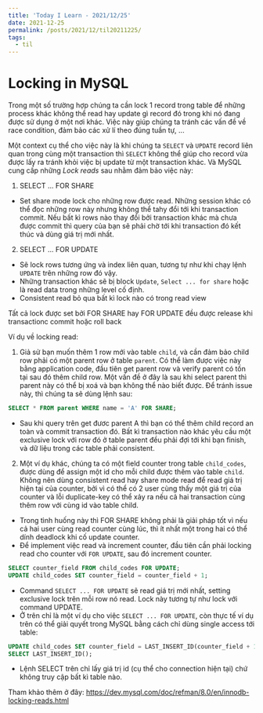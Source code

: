 ```yaml
---
title: 'Today I Learn - 2021/12/25'
date: 2021-12-25
permalink: /posts/2021/12/til20211225/
tags:
  - til
---
```


Locking in MySQL
======

Trong một số trường hợp chúng ta cần lock 1 record trong table để những process khác không thể read hay update gì record đó trong khi nó đang được sử dụng ở một nơi khác. Việc này giúp chúng ta tránh các vấn đề về race condition, đảm bảo các xử lí theo đúng tuần tự, ...

Một context cụ thể cho việc này là khi chúng ta `SELECT` và `UPDATE` record liên quan trong cùng một transaction thì `SELECT` không thể giúp cho record vừa được lấy ra tránh khỏi việc bị update từ một transaction khác. Và MySQL cung cấp những *Lock reads* sau nhằm đảm bảo việc này:
1. SELECT ... FOR SHARE
- Set share mode lock cho những row được read. Những session khác có thể đọc những row này nhưng không thể tahy đổi tới khi transaction commit. Nếu bất kì rows nào thay đổi bởi transaction khác mà chưa được commit thì query của bạn sẽ phải chờ tới khi transaction đó kết thúc và dùng giá trị mới nhất.

2. SELECT ... FOR UPDATE
- Sẽ lock rows tương ứng và index liên quan, tương tự như khi chạy lệnh `UPDATE` trên những row đó vậy.
- Những transaction khác sẽ bị block `Update`, `Select ... for share` hoặc là read data trong những level cố định.
- Consistent read bỏ qua bất kì lock nào có trong read view


Tất cả lock được set bởi FOR SHARE hay FOR UPDATE đều được release khi transactionc commit hoặc roll back

Ví dụ về locking read:
1. Giả sử bạn muốn thêm 1 row mới vào table `child`, và cần đảm bảo child row phải có một parent row ở table `parent`. Có thể làm được việc này bằng application code, đầu tiên get parent row và verify parent có tồn tại sau đó thêm child row. Một vấn đề ở đây là sau khi select parent thì parent này có thể bị xoá và bạn không thể nào biết được. Để tránh issue này, thì chúng ta sẽ dùng lệnh sau:
  
  ```sql
  SELECT * FROM parent WHERE name = 'A' FOR SHARE;
  ```
  - Sau khi query trên get đươc parent A thì bạn có thể thêm child record an toàn và commit transaction đó. Bất kì transaction nào khác yêu cầu một exclusive lock với row đó ở table parent đều phải đợi tới khi bạn finish, và dữ liệu trong các table phải consistent.

2. Một ví dụ khác, chúng ta có một field counter trong table `child_codes`, được dùng để assign một id cho mỗi child được thêm vào table `child`. Không nên dùng consistent read hay share mode read để read giá trị hiện tại của counter, bởi vì có thể có 2 user cùng thấy một giá trị của counter và lỗi duplicate-key có thể xảy ra nếu cả hai transaction cùng thêm row với cùng id vào table child.
  - Trong tình huống này thì FOR SHARE không phải là giải pháp tốt vì nếu cả hai user cùng read counter cùng lúc, thì ít nhất một trong hai có thể dính deadlock khi cố update counter.
  - Để implement việc read và increment counter, đầu tiên cần phải locking read cho counter với `FOR UPDATE`, sau đó increment counter.
  
  ```sql
  SELECT counter_field FROM child_codes FOR UPDATE;
  UPDATE child_codes SET counter_field = counter_field + 1;
  ```
  - Command `SELECT ... FOR UPDATE` sẽ read giá trị mới nhất, setting exclusive lock trên mỗi row nó read. Lock này tương tự như lock với command UPDATE.
  - Ở trên chỉ là một ví dụ cho việc `SELECT ... FOR UPDATE`, còn thực tế ví dụ trên có thể giải quyết trong MySQL bằng cách chỉ dùng single access tới table:
  ```sql
  UPDATE child_codes SET counter_field = LAST_INSERT_ID(counter_field + 1);
  SELECT LAST_INSERT_ID();
  ```
  - Lệnh SELECT trên chỉ lấy giá trị id (cụ thể cho connection hiện tại) chứ không truy cập bất kì table nào.

Tham khảo thêm ở đây: https://dev.mysql.com/doc/refman/8.0/en/innodb-locking-reads.html

    
    
